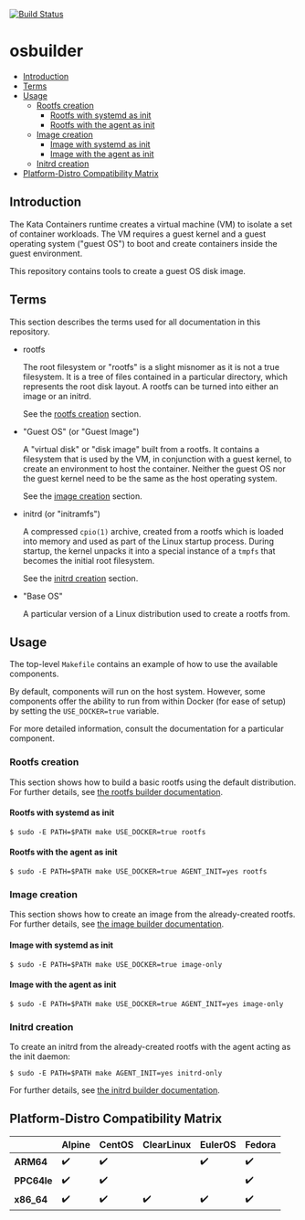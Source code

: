 [![Build Status](https://travis-ci.org/kata-containers/osbuilder.svg?branch=master)](https://travis-ci.org/kata-containers/osbuilder)

# osbuilder

* [Introduction](#introduction)
* [Terms](#terms)
* [Usage](#usage)
    * [Rootfs creation](#rootfs-creation)
        * [Rootfs with systemd as init](#rootfs-with-systemd-as-init)
        * [Rootfs with the agent as init](#rootfs-with-the-agent-as-init)
    * [Image creation](#image-creation)
        * [Image with systemd as init](#image-with-systemd-as-init)
        * [Image with the agent as init](#image-with-the-agent-as-init)
    * [Initrd creation](#initrd-creation)
* [Platform-Distro Compatibility Matrix](#platform-distro-compatibility-matrix)

## Introduction

The Kata Containers runtime creates a virtual machine (VM) to isolate a set of
container workloads. The VM requires a guest kernel and a guest operating system
("guest OS") to boot and create containers inside the guest
environment.

This repository contains tools to create a guest OS disk image.

## Terms

This section describes the terms used for all documentation in this repository.

- rootfs

  The root filesystem or "rootfs" is a slight misnomer as it is not a true filesystem. It is a tree of files contained in a particular directory, which represents the root disk layout. A rootfs can be turned into either an image or an initrd.

  See the [rootfs creation](#rootfs-creation) section.

- "Guest OS" (or "Guest Image")

  A "virtual disk" or "disk image" built from a rootfs. It contains a
  filesystem that is used by the VM, in conjunction with a guest kernel, to
  create an environment to host the container. Neither the guest OS nor the
  guest kernel need to be the same as the host operating system.

  See the [image creation](#image-creation) section.

- initrd (or "initramfs")

  A compressed `cpio(1)` archive, created from a rootfs which is loaded into memory and used as part of the Linux startup process. During startup, the kernel unpacks it into a special instance of a `tmpfs` that becomes the initial root filesystem.

  See the [initrd creation](#initrd-creation) section.

- "Base OS"

  A particular version of a Linux distribution used to create a rootfs from.

## Usage

The top-level `Makefile` contains an example of how to use the available components.

By default, components will run on the host system. However, some components
offer the ability to run from within Docker (for ease of setup) by setting the
`USE_DOCKER=true` variable.

For more detailed information, consult the documentation for a particular component.

### Rootfs creation

This section shows how to build a basic rootfs using the default distribution.
For further details, see
[the rootfs builder documentation](rootfs-builder/README.md).

#### Rootfs with systemd as init

```
$ sudo -E PATH=$PATH make USE_DOCKER=true rootfs
```

#### Rootfs with the agent as init

```
$ sudo -E PATH=$PATH make USE_DOCKER=true AGENT_INIT=yes rootfs
```

### Image creation

This section shows how to create an image from the already-created rootfs. For
further details, see
[the image builder documentation](image-builder/README.md).

#### Image with systemd as init

```
$ sudo -E PATH=$PATH make USE_DOCKER=true image-only
```

#### Image with the agent as init

```
$ sudo -E PATH=$PATH make USE_DOCKER=true AGENT_INIT=yes image-only
```

### Initrd creation

To create an initrd from the already-created rootfs with the agent acting as the init daemon:

```
$ sudo -E PATH=$PATH make AGENT_INIT=yes initrd-only
```

For further details,
see [the initrd builder documentation](initrd-builder/README.md).

## Platform-Distro Compatibility Matrix

| | Alpine | CentOS | ClearLinux | EulerOS | Fedora | 
  |--|--|--|--|--|--|
  | **ARM64** | :heavy_check_mark: | :heavy_check_mark: |  | :heavy_check_mark: | :heavy_check_mark: | 
  | **PPC64le** | :heavy_check_mark: | :heavy_check_mark: |  |  | :heavy_check_mark: | 
  | **x86_64** | :heavy_check_mark: |:heavy_check_mark: | :heavy_check_mark: | :heavy_check_mark: | :heavy_check_mark: |
